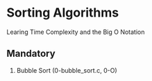 # Sorting Algorithms

Learing Time Complexity and the Big O Notation

## Mandatory

1. Bubble Sort (0-bubble_sort.c, 0-O)
